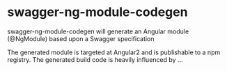 # swagger-ng-module-codegen
swagger-ng-module-codegen will generate an Angular module (@NgModule) based upon a Swagger specification

The generated module is targeted at Angular2 and is publishable to a npm registry.
The generated build code is heavily influenced by ...
